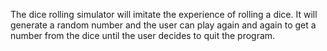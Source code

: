 The dice rolling simulator will imitate the experience of rolling a dice.
It will generate a random number and the user can play again and again to get a number from the dice until the user decides to quit the program.
